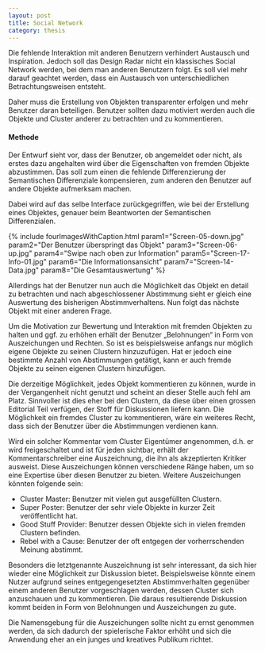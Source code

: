 ```yaml
---
layout: post
title: Social Network
category: thesis
---
```


Die fehlende Interaktion mit anderen Benutzern verhindert Austausch und Inspiration. Jedoch soll das Design Radar nicht ein klassisches Social Network werden, bei dem man anderen Benutzern folgt. Es soll viel mehr darauf geachtet werden, dass ein Austausch von unterschiedlichen Betrachtungsweisen entsteht.

Daher muss die Erstellung von Objekten transparenter erfolgen und mehr Benutzer daran beteiligen. Benutzer sollten dazu motiviert werden auch die Objekte und Cluster anderer zu betrachten und zu kommentieren.

#### Methode

Der Entwurf sieht vor, dass der Benutzer, ob angemeldet oder nicht, als erstes dazu angehalten wird über die Eigenschaften von fremden Objekte abzustimmen. Das soll zum einen die fehlende Differenzierung der Semantischen Differenziale kompensieren, zum anderen den Benutzer auf andere Objekte aufmerksam machen. 

Dabei wird auf das selbe Interface zurückgegriffen, wie bei der Erstellung eines Objektes, genauer beim Beantworten der Semantischen Differenzialen. 

{% include fourImagesWithCaption.html param1="Screen-05-down.jpg" param2="Der Benutzer überspringt das Objekt" param3="Screen-06-up.jpg" param4="Swipe nach oben zur Information" param5="Screen-17-Info-01.jpg" param6="Die Informationsansicht" param7="Screen-14-Data.jpg" param8="Die Gesamtauswertung" %}


Allerdings hat der Benutzer nun auch die Möglichkeit das Objekt en detail zu betrachten und nach abgeschlossener Abstimmung sieht er gleich eine Auswertung des bisherigen Abstimmverhaltens. Nun folgt das nächste Objekt mit einer anderen Frage.

Um die Motivation zur Bewertung und Interaktion mit fremden Objekten zu halten und ggf. zu erhöhen erhält der Benutzer „Belohnungen“ in Form von Auszeichungen und Rechten. So ist es beispielsweise anfangs nur möglich eigene Objekte zu seinen Clustern hinzuzufügen. Hat er jedoch eine bestimmte Anzahl von Abstimmungen getätigt, kann er auch fremde Objekte zu seinen eigenen Clustern hinzufügen. 

Die derzeitige Möglichkeit, jedes Objekt kommentieren zu können, wurde in der Vergangenheit nicht genutzt und scheint an dieser Stelle auch fehl am Platz. Sinnvoller ist dies eher bei den Clustern, da diese über einen grossen Editorial Teil verfügen, der Stoff für Diskussionen liefern kann. Die Möglichkeit ein fremdes Cluster zu kommentieren, wäre ein weiteres Recht, dass sich der Benutzer über die Abstimmungen verdienen kann. 

Wird ein solcher Kommentar vom Cluster Eigentümer angenommen, d.h. er wird freigeschaltet und ist für jeden sichtbar, erhält der Kommentarschreiber eine Auszeichnung, die ihn als akzeptierten Kritiker ausweist. Diese Auszeichungen können verschiedene Ränge haben, um so eine Expertise über diesen Benutzer zu bieten. Weitere Auszeichungen könnten folgende sein:

+ Cluster Master: Benutzer mit vielen gut ausgefüllten Clustern.
+ Super Poster: Benutzer der sehr viele Objekte in kurzer Zeit veröffentlicht hat.
+ Good Stuff Provider: Benutzer dessen Objekte sich in vielen fremden Clustern befinden.
+ Rebel with a Cause: Benutzer der oft entgegen der vorherrschenden Meinung abstimmt.

Besonders die letztgenannte Auszeichnung ist sehr interessant, da sich hier wieder eine Möglichkeit zur Diskussion bietet. Beispielsweise könnte einem Nutzer aufgrund seines entgegengesetzten Abstimmverhalten gegenüber einem anderen Benutzer vorgeschlagen werden, dessen Cluster sich anzuschauen und zu kommentieren. Die daraus resultierende Diskussion kommt beiden in Form von Belohnungen und Auszeichungen zu gute.

Die Namensgebung für die Auszeichungen sollte nicht zu ernst genommen werden, da sich dadurch der spielerische Faktor erhöht und sich die Anwendung eher an ein junges und kreatives Publikum richtet.